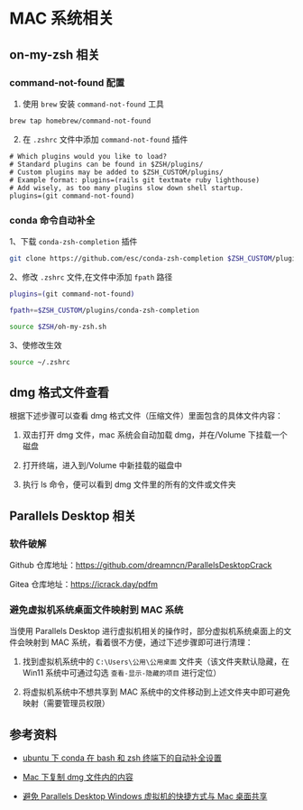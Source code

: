 # MAC 系统相关

## on-my-zsh 相关

### command-not-found 配置

1. 使用 `brew` 安装 `command-not-found` 工具

```bash
brew tap homebrew/command-not-found
```

2. 在 `.zshrc` 文件中添加 `command-not-found` 插件

```text
# Which plugins would you like to load?
# Standard plugins can be found in $ZSH/plugins/
# Custom plugins may be added to $ZSH_CUSTOM/plugins/
# Example format: plugins=(rails git textmate ruby lighthouse)
# Add wisely, as too many plugins slow down shell startup.
plugins=(git command-not-found)
```

### conda 命令自动补全

1、下载 `conda-zsh-completion` 插件

```bash
git clone https://github.com/esc/conda-zsh-completion $ZSH_CUSTOM/plugins/conda-zsh-completion
```

2、修改 `.zshrc` 文件,在文件中添加 `fpath` 路径

```bash
plugins=(git command-not-found)

fpath+=$ZSH_CUSTOM/plugins/conda-zsh-completion

source $ZSH/oh-my-zsh.sh
```

3、使修改生效

```bash
source ~/.zshrc
```

## dmg 格式文件查看

根据下述步骤可以查看 dmg 格式文件（压缩文件）里面包含的具体文件内容：

1. 双击打开 dmg 文件，mac 系统会自动加载 dmg，并在/Volume 下挂载一个磁盘

2. 打开终端，进入到/Volume 中新挂载的磁盘中

3. 执行 ls 命令，便可以看到 dmg 文件里的所有的文件或文件夹

## Parallels Desktop 相关

### 软件破解

Github 仓库地址：https://github.com/dreamncn/ParallelsDesktopCrack

Gitea 仓库地址：https://icrack.day/pdfm

### 避免虚拟机系统桌面文件映射到 MAC 系统

当使用 Parallels Desktop 进行虚拟机相关的操作时，部分虚拟机系统桌面上的文件会映射到 MAC 系统，看着很不方便，通过下述步骤即可进行清理：

1. 找到虚拟机系统中的 `C:\Users\公用\公用桌面` 文件夹（该文件夹默认隐藏，在 Win11 系统中可通过勾选 `查看-显示-隐藏的项目` 进行定位）

2. 将虚拟机系统中不想共享到 MAC 系统中的文件移动到上述文件夹中即可避免映射（需要管理员权限）

## 参考资料

- [ubuntu 下 conda 在 bash 和 zsh 终端下的自动补全设置](https://blog.csdn.net/zhanghm1995/article/details/120010254)

- [Mac 下复制 dmg 文件内的内容](https://blog.csdn.net/iteye_11434/article/details/82208921)

- [避免 Parallels Desktop Windows 虚拟机的快捷方式与 Mac 桌面共享](https://blog.csdn.net/qq_43444349/article/details/107307472)
